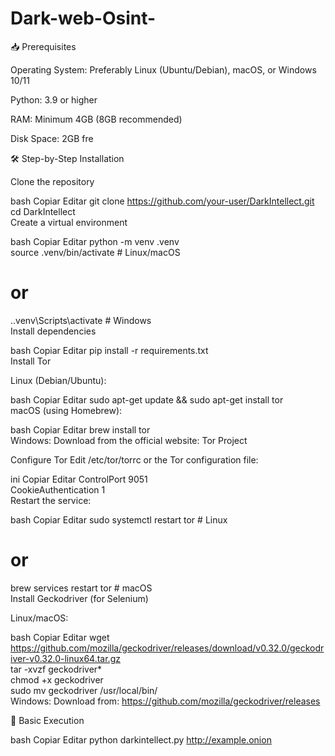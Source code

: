 # Dark-web-Osint-

📥 Prerequisites

Operating System: Preferably Linux (Ubuntu/Debian), macOS, or Windows 10/11

Python: 3.9 or higher

RAM: Minimum 4GB (8GB recommended)

Disk Space: 2GB fre


🛠 Step-by-Step Installation

Clone the repository

bash
Copiar
Editar
git clone https://github.com/your-user/DarkIntellect.git  
cd DarkIntellect  
Create a virtual environment

bash
Copiar
Editar
python -m venv .venv  
source .venv/bin/activate  # Linux/macOS  
# or  
.\.venv\Scripts\activate  # Windows  
Install dependencies

bash
Copiar
Editar
pip install -r requirements.txt  
Install Tor

Linux (Debian/Ubuntu):

bash
Copiar
Editar
sudo apt-get update && sudo apt-get install tor  
macOS (using Homebrew):

bash
Copiar
Editar
brew install tor  
Windows:
Download from the official website: Tor Project

Configure Tor
Edit /etc/tor/torrc or the Tor configuration file:

ini
Copiar
Editar
ControlPort 9051  
CookieAuthentication 1  
Restart the service:

bash
Copiar
Editar
sudo systemctl restart tor  # Linux  
# or  
brew services restart tor  # macOS  
Install Geckodriver (for Selenium)

Linux/macOS:

bash
Copiar
Editar
wget https://github.com/mozilla/geckodriver/releases/download/v0.32.0/geckodriver-v0.32.0-linux64.tar.gz  
tar -xvzf geckodriver*  
chmod +x geckodriver  
sudo mv geckodriver /usr/local/bin/  
Windows:
Download from: https://github.com/mozilla/geckodriver/releases

🚀 Basic Execution

bash
Copiar
Editar
python darkintellect.py http://example.onion  






